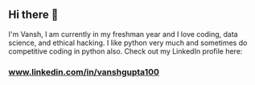 ## Hi there 👋

I'm Vansh,
I am currently in my freshman year and I love coding, data science, and ethical hacking. I like python very much and sometimes do competitive coding in python also.
Check out my LinkedIn profile here:

### www.linkedin.com/in/vanshgupta100

